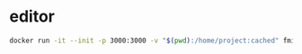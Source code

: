 # editor

```bash
docker run -it --init -p 3000:3000 -v "$(pwd):/home/project:cached" fmind/editor
```
